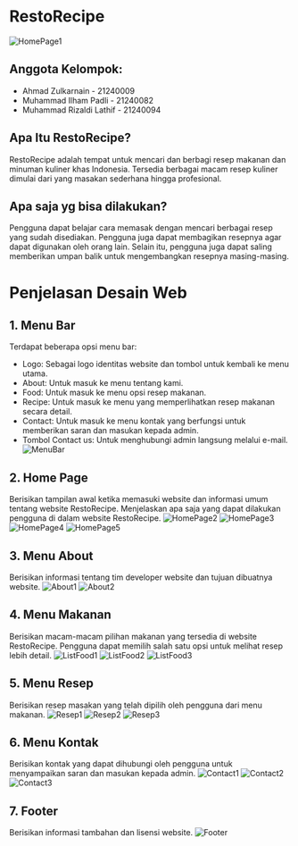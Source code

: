 # RestoRecipe
![HomePage1](https://github.com/Padli1407/RestoRecipe-Website-Desc/assets/131162646/38f9624d-7337-45c2-8128-a40503cfbb59)

## Anggota Kelompok:
- Ahmad Zulkarnain - 21240009
- Muhammad Ilham Padli - 21240082
- Muhammad Rizaldi Lathif - 21240094

## Apa Itu RestoRecipe?
RestoRecipe adalah tempat untuk mencari dan berbagi resep makanan dan minuman kuliner khas Indonesia. Tersedia berbagai macam resep kuliner dimulai dari yang masakan sederhana hingga profesional.

## Apa saja yg bisa dilakukan?
Pengguna dapat belajar cara memasak dengan mencari berbagai resep yang sudah disediakan. Pengguna juga dapat membagikan resepnya agar dapat digunakan oleh orang lain. Selain itu, pengguna juga dapat saling memberikan umpan balik untuk mengembangkan resepnya masing-masing.

# Penjelasan Desain Web
  
## 1. Menu Bar
Terdapat beberapa opsi menu bar:
- Logo: Sebagai logo identitas website dan tombol untuk kembali ke menu utama.
- About: Untuk masuk ke menu tentang kami.
- Food: Untuk masuk ke menu opsi resep makanan.
- Recipe: Untuk masuk ke menu yang memperlihatkan resep makanan secara detail.
- Contact: Untuk masuk ke menu kontak yang berfungsi untuk memberikan saran dan masukan kepada admin.
- Tombol Contact us: Untuk menghubungi admin langsung melalui e-mail.
![MenuBar](https://github.com/Padli1407/RestoRecipe-Website-Desc/assets/131162646/1a5dd2a1-1f4a-4287-a183-8c8c0e611062)

## 2. Home Page
Berisikan tampilan awal ketika memasuki website dan informasi umum tentang website RestoRecipe. Menjelaskan apa saja yang dapat dilakukan pengguna di dalam website RestoRecipe.
![HomePage2](https://github.com/Padli1407/RestoRecipe-Website-Desc/assets/131162646/323c9edf-ed1c-4ed8-a9bb-c368e310dc7c)
![HomePage3](https://github.com/Padli1407/RestoRecipe-Website-Desc/assets/131162646/fa5ea93c-0911-4758-ac9f-5b5e7e5bc0a2)
![HomePage4](https://github.com/Padli1407/RestoRecipe-Website-Desc/assets/131162646/f6350554-776a-4739-9533-f411772e707d)
![HomePage5](https://github.com/Padli1407/RestoRecipe-Website-Desc/assets/131162646/83ca6d83-dc29-4aeb-8b9b-e2ea1a6e5800)

## 3. Menu About
Berisikan informasi tentang tim developer website dan tujuan dibuatnya website.
![About1](https://github.com/Padli1407/RestoRecipe-Website-Desc/assets/131162646/bfae3be6-1565-4c14-aeed-e90f088067f3)
![About2](https://github.com/Padli1407/RestoRecipe-Website-Desc/assets/131162646/b7814467-4ce4-4a83-ae5e-928534b1f3ec)

## 4. Menu Makanan
Berisikan macam-macam pilihan makanan yang tersedia di website RestoRecipe. Pengguna dapat memilih salah satu opsi untuk melihat resep lebih detail.
![ListFood1](https://github.com/Padli1407/RestoRecipe-Website-Desc/assets/131162646/cbfa29dd-9063-404b-8593-8727eef4ba69)
![ListFood2](https://github.com/Padli1407/RestoRecipe-Website-Desc/assets/131162646/0aba6051-1cb7-4180-9b24-ffac767d00ce)
![ListFood3](https://github.com/Padli1407/RestoRecipe-Website-Desc/assets/131162646/76390862-02bb-4360-a398-dda8893e2cb6)

## 5. Menu Resep
Berisikan resep masakan yang telah dipilih oleh pengguna dari menu makanan.
![Resep1](https://github.com/Padli1407/RestoRecipe-Website-Desc/assets/131162646/54f5b6e5-9d05-4dee-a420-25d0fc3bbdaa)
![Resep2](https://github.com/Padli1407/RestoRecipe-Website-Desc/assets/131162646/7c7f872c-eb7a-4cd4-94a6-a61467c1d10f)
![Resep3](https://github.com/Padli1407/RestoRecipe-Website-Desc/assets/131162646/6b772e38-889d-4e60-8362-1de6e5c1d59f)

## 6. Menu Kontak
Berisikan kontak yang dapat dihubungi oleh pengguna untuk menyampaikan saran dan masukan kepada admin.
![Contact1](https://github.com/Padli1407/RestoRecipe-Website-Desc/assets/131162646/201a4893-5747-4575-8079-fb8e2e7d1395)
![Contact2](https://github.com/Padli1407/RestoRecipe-Website-Desc/assets/131162646/f76ef773-a0c1-4e2b-936b-160a95abc57f)
![Contact3](https://github.com/Padli1407/RestoRecipe-Website-Desc/assets/131162646/d1cdd1b6-d27c-48a6-917f-b0068e0a639d)

## 7. Footer
Berisikan informasi tambahan dan lisensi website.
![Footer](https://github.com/Padli1407/RestoRecipe-Website-Desc/assets/131162646/cfdc0e08-6099-4099-a3be-cec089757655)
